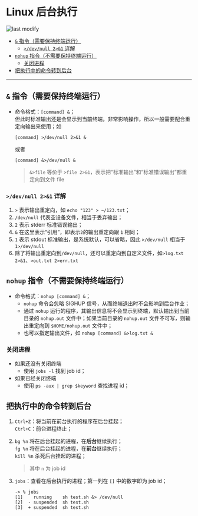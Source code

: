 Linux 后台执行
===
<!--START_SECTION:badge-->

![last modify](https://img.shields.io/static/v1?label=last%20modify&message=2022-10-13%2001%3A56%3A19&color=yellowgreen&style=flat-square)

<!--END_SECTION:badge-->

- [`&` 指令（需要保持终端运行）](#-指令需要保持终端运行)
    - [`>/dev/null 2>&1` 详解](#devnull-21-详解)
- [`nohup` 指令（不需要保持终端运行）](#nohup-指令不需要保持终端运行)
    - [关闭进程](#关闭进程)
- [把执行中的命令转到后台](#把执行中的命令转到后台)

---

## `&` 指令（需要保持终端运行）

- 命令格式：`[command] &`；<br/>
    但此时标准输出还是会显示到当前终端，非常影响操作，所以一般需要配合重定向输出来使用；如<br/>

    ```shell
    [command] >/dev/null 2>&1 &
    ```

    或者

    ```shell
    [command] &>/dev/null &
    ```

    > `&>file` 等价于 `>file 2>&1`，表示把“标准输出”和“标准错误输出”都重定向到文件 file


### `>/dev/null 2>&1` 详解
1. `>` 表示输出重定向，如 `echo "123" > ~/123.txt`；
1. `/dev/null` 代表空设备文件，相当于丢弃输出；
1. `2` 表示 stderr 标准错误输出；
1. `&` 在这里表示“引用”，即表示`2`的输出重定向跟 `1` 相同；
1. `1` 表示 stdout 标准输出，是系统默认，可以省略，因此 `>/dev/null` 相当于 `1>/dev/null`
1. 除了将输出重定向到`/dev/null`，还可以重定向到自定义文件，如`>log.txt 2>&1`、`>out.txt 2>err.txt`

## `nohup` 指令（不需要保持终端运行）
- 命令格式：`nohup [command] &`；
    - `nohup` 命令会忽略 SIGHUP 信号，从而终端退出时不会影响到后台作业；
    - 通过 `nohup` 运行的程序，其输出信息将不会显示到终端，默认输出到当前目录的 `nohup.out` 文件中；如果当前目录的 `nohup.out` 文件不可写，则输出重定向到 `$HOME/nohup.out` 文件中；
    - 也可以指定输出文件，如 `nohup [command] &>log.txt &`

### 关闭进程
- 如果还没有关闭终端
    - 使用 `jobs -l` 找到 job id；
- 如果已经关闭终端
    - 使用 `ps -aux | grep $keyword` 查找进程 id；


## 把执行中的命令转到后台
1. `Ctrl+Z`：将当前在前台执行的程序在后台挂起；<br/>
    `Ctrl+C`：前台进程终止；
1. `bg %n` 将在后台挂起的进程，在**后台**继续执行；<br/>
    `fg %n` 将在后台挂起的进程，在**前台**继续执行；<br/>
    `kill %n` 杀死后台挂起的进程；
    > 其中 `n` 为 job id
1. `jobs`：查看在后台执行的进程；第一列在 `[]` 中的数字即为 job id；

    ``` shell
    -> % jobs
    [1]    running    sh test.sh &> /dev/null
    [2]  - suspended  sh test.sh
    [3]  + suspended  sh test.sh
    ```
